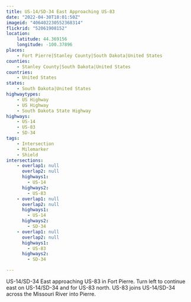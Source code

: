 ```yaml
---
title: US-14/SD-34 East Approaching US-83
date: "2022-04-30T18:01:50Z"
imageid: "406402230552368314"
flickrid: "52061908152"
location:
    latitude: 44.369156
    longitude: -100.37896
places:
    - Fort Pierre|Stanley County|South Dakota|United States
counties:
    - Stanley County|South Dakota|United States
countries:
    - United States
states:
    - South Dakota|United States
highwaytypes:
    - US Highway
    - US Highway
    - South Dakota State Highway
highways:
    - US-14
    - US-83
    - SD-34
tags:
    - Intersection
    - Milemarker
    - Shield
intersections:
    - overlap1: null
      overlap2: null
      highways1:
        - US-14
      highways2:
        - US-83
    - overlap1: null
      overlap2: null
      highways1:
        - US-14
      highways2:
        - SD-34
    - overlap1: null
      overlap2: null
      highways1:
        - US-83
      highways2:
        - SD-34

---
```

US-14/SD-34 East approaching US-83 in Fort Pierre.  Turn left to continue east on US-14/SD-34 and for US-83 north.  US-83 joins US-14/SD-34 across the Missouri River into Pierre.